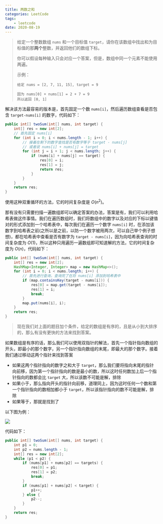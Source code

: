 ```yaml
---
title: 两数之和
categories: LeetCode
tags:
	- leetcode
date: 2020-08-19
---
```



>给定一个整数数组 `nums` 和一个目标值 `target`，请你在该数组中找出和为目标值的那**两个**整数，并返回他们的数组下标。
>
>你可以假设每种输入只会对应一个答案，但是，数组中同一个元素不能使用两遍。
>
>示例：
>
>```
>给定 nums = [2, 7, 11, 15], target = 9
>
>因为 nums[0] + nums[1] = 2 + 7 = 9
>所以返回 [0, 1]
>```

解决该方法最容易的版本是，首先固定一个数 `nums[i]`，然后遍历数组查看是否包含 `target-nums[i]` 的数字，代码如下：

```java
public int[] twoSum(int[] nums, int target) {
    int[] res = new int[2];
    // 首先固定 nums[i]
    for (int i = 0; i < nums.length - 1; i++) {
        // 接着在剩下的数字查找是否有数字等于 target - nums[j] 
        // 或者说 nums[i] + nums[j] = target
        for (int j = i + 1; j < nums.length; j++) {
            if (nums[i] + nums[j] == target) {
                res[0] = i;
                res[1] = j;
                return res;
            }
        }
    }
    return res;
}
```

使用这种双重循环的方法，它的时间复杂度是 $O(n^2)$。

那有没有只需要扫描一遍数组即可以确定答案的办法，答案是有，我们可以利用哈希表做这件事情。我们在遍历数组时，我们将数组中的数字以及对应的下标以键值对的形式添加到一个哈希表中，每次我们在遍历一个数字 `nums[i]` 时，在添加该数字到哈希表之前(之所以是之前，以防一个数字被用两次，可以自己举个例子想想)，都在哈希表中查看是否有数字为 `target - nums[i]`，因为向哈希表查询的时间复杂度为 $O(1)$，所以这种只用遍历一遍数组即可知道解的方法，它的时间复杂度为 $O(n)$，代码如下：

```java
public int[] twoSum(int[] nums, int target) {
    int[] res = new int[2];
    HashMap<Integer, Integer> map = new HashMap<>();
    for (int i = 0; i < nums.length; i++) {
        // 首先进行查询，查询完了在将 nums[i] 添加到哈希表中
        if (map.containsKey(target - nums[i])) {
            res[0] = map.get(target - nums[i]);
            res[1] = i;
            break;
        }
        map.put(nums[i], i);
    }
    return res;
}
```

> 现在我们对上面的题目加个条件，给定的数组是有序的，且是从小到大排序的，那么有没有更快的方法来找到答案。

如果数组是有序的话，那么我们可以使用双指针的解法，首先一个指针指向数组的开头，即最小的那个数字，另一个指针指向数组的末尾，即最大的那个数字。接着我们通过移动这两个指针来找到答案

- 如果这两个指针指向的数字之和大于 `target`，那么我们要将指向末尾的指针向前移，因为第一个指针指向的数是最小的数，所以这时任何数加上后一个指针指向的数都会比 `target` 大，所以该数不可能是解，排除
- 如果小于，那么指向开头的指针向前移，道理同上，因为这时任何一个数和第一个指针指向的数相加都小于 `target`，所以该指针指向的数不可能是解，排除
- 如果等于，那就是找到了

以下图为例：

<img src="https://cdn.jsdelivr.net/gh/LastKnightCoder/ImgHosting2/20210316122653.svg"/>

代码如下：

```java
public int[] twoSum(int[] nums, int target) {
    int p1 = 0;
    int p2 = nums.length - 1;
    int[] res = new int[2];
    while (p1 < p2) {
        if (nums[p1] + nums[p2] == targets) {
            res[0] = p1;
            res[1] = p2;
            break;
        }
        if (nums[p1] + nums[p2] < target) {
            p1++;
        } else {
            p2--;
        }
    }
    return res;
}
```

